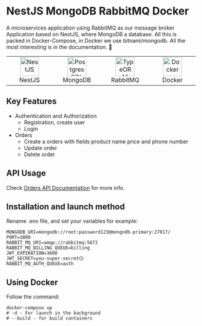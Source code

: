 # NestJS MongoDB RabbitMQ  Docker

A microservices application using RabbitMQ as our message broker
Application based on NestJS, where MongoDB a database.
All this is packed in Docker-Compose, in Docker we use bitnami/mongodb.
All the most interesting is in the documentation. 📗

<table width="100%">
  <tr>
    <td align="center" valign="middle" width="17%">
      <a href="https://nestjs.com/">
        <img height="50" alt="NestJS" src="https://hsto.org/getpro/habr/post_images/d11/98b/ac8/d1198bac8e4ced0d89d5e5983061f418.png"/>
      </a>
      <br />
      NestJS
    </td>
    <td align="center" valign="middle" width="17%">
      <a href="https://www.mongodb.com/">
      <img height="50" alt="PostgresSQL" src="https://1000logos.net/wp-content/uploads/2020/08/MongoDB-Emblem.jpg"/>
      </a>
      <br />
      MongoDB
    </td>
    <td align="center" valign="middle" width="17%">
      <a href="https://www.rabbitmq.com/">
      <img height="50" alt="TypeORM" src="https://seeklogo.com/images/R/rabbitmq-logo-25641A76DE-seeklogo.com.png"/>
      </a>
      <br />
      RabbitMQ
    </td>
    <td align="center" valign="middle" width="17%">
      <a href="https://www.docker.com/">
      <img height="50" alt="Docker" src="https://www.docker.com/wp-content/uploads/2022/03/Moby-logo.png"/>
      </a>
      <br />
      Docker
    </td>
  </tr>
</table>

## Key Features

- Authentication and Authorization
  - Registration, create user
  - Login
- Orders
  - Create a orders with fields product name price and phone number
  - Update order
  - Delete order

## API Usage

Check [Orders API Documentation](https://documenter.getpostman.com/view/25263444/2s93RKzFtj) for more info.

## Installation and launch method

Rename .env file, and set your variables for example:

```dotenv
MONGODB_URI=mongodb://root:password123@mongodb-primary:27017/
PORT=3000
RABBIT_MQ_URI=amqp://rabbitmq:5672
RABBIT_MQ_BILLING_QUEUE=billing
JWT_EXPIRATION=3600
JWT_SECRET=you-super-secret😏
RABBIT_MQ_AUTH_QUEUE=auth
```

## Using Docker

Follow the command:

```shell
docker-compose up
# -d - For launch in the background
# --build - for build containers
```
